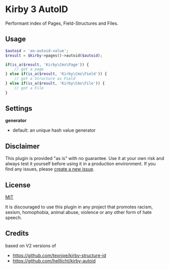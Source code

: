 # Kirby 3 AutoID

Performant index of Pages, Field-Structures and Files.

## Usage

```php
$autoid = 'an-autoid-value';
$result = $kirby->pages()->autoid($autoid);

if(is_a($result, 'Kirby\Cms\Page')) {
    // got a page
} else if(is_a($result, 'Kirby\Cms\Field')) {
    // got a Structure as Field
} else if(is_a($result, 'Kirby\Cms\File')) {
    // got a File
}
```

## Settings

**generator**
- default: an unique hash value generator


## Disclaimer

This plugin is provided "as is" with no guarantee. Use it at your own risk and always test it yourself before using it in a production environment. If you find any issues, please [create a new issue](https://github.com/bnomei/kirby3-autoid/issues/new).

## License

[MIT](https://opensource.org/licenses/MIT)

It is discouraged to use this plugin in any project that promotes racism, sexism, homophobia, animal abuse, violence or any other form of hate speech.

## Credits

based on V2 versions of
- https://github.com/texnixe/kirby-structure-id
- https://github.com/helllicht/kirby-autoid

